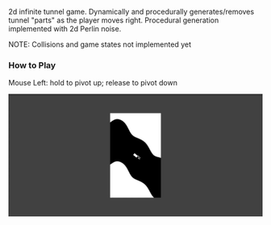 2d infinite tunnel game. Dynamically and procedurally generates/removes tunnel "parts" as the player moves right. Procedural generation implemented with 2d Perlin noise. 

NOTE: Collisions and game states not implemented yet  

### How to Play
Mouse Left: hold to pivot up; release to pivot down  

![](img/play_test.gif)